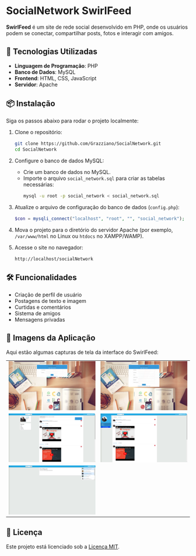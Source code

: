 # SocialNetwork SwirlFeed

**SwirlFeed** é um site de rede social desenvolvido em PHP, onde os usuários podem se conectar, compartilhar posts, fotos e interagir com amigos.

## 🚀 Tecnologias Utilizadas

- **Linguagem de Programação**: PHP
- **Banco de Dados**: MySQL
- **Frontend**: HTML, CSS, JavaScript
- **Servidor**: Apache

## 📦 Instalação

Siga os passos abaixo para rodar o projeto localmente:

1. Clone o repositório:
    ```bash
    git clone https://github.com/Grazziano/SocialNetwork.git
    cd SocialNetwork
    ```

2. Configure o banco de dados MySQL:

    - Crie um banco de dados no MySQL.
    - Importe o arquivo `social_network.sql` para criar as tabelas necessárias:
      ```bash
      mysql -u root -p social_network < social_network.sql
      ```

3. Atualize o arquivo de configuração do banco de dados (`config.php`):

    <!-- ```php
    define('DB_HOST', 'localhost');
    define('DB_USER', 'seu_usuario');
    define('DB_PASS', 'sua_senha');
    define('DB_NAME', 'swirlfeed');
    ``` -->
    ```php
    $con = mysqli_connect("localhost", "root", "", "social_network");
    ```

4. Mova o projeto para o diretório do servidor Apache (por exemplo, `/var/www/html` no Linux ou `htdocs` no XAMPP/WAMP).

5. Acesse o site no navegador:
    ```
    http://localhost/socialNetwork
    ```

## 🛠️ Funcionalidades

- Criação de perfil de usuário
- Postagens de texto e imagem
- Curtidas e comentários
- Sistema de amigos
- Mensagens privadas

## 📸 Imagens da Aplicação

Aqui estão algumas capturas de tela da interface do SwirlFeed:

<table>
  <tr>
    <td><img src="./assets/images/readme/login.png" alt="Página de Login" width="300"/></td>
    <td><img src="./assets/images/readme/register.png" alt="Página de Registro" width="300"/></td>
  </tr>
  <tr>
    <td><img src="./assets/images/readme/homepage.png" alt="Página Inicial" width="300"/></td>
    <td><img src="./assets/images/readme/profile.png" alt="Perfil de Usuário" width="300"/></td>
  </tr>
  <tr>
    <td><img src="./assets/images/readme/friends_request.png" alt="Requisição de Amizade" width="300"/></td>
  </tr>
</table>

## 📝 Licença

Este projeto está licenciado sob a [Licença MIT](LICENSE).
